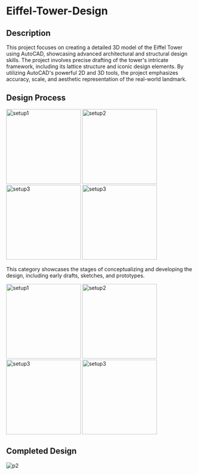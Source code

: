 #  Eiffel-Tower-Design

## Description

This project focuses on creating a detailed 3D model of the Eiffel Tower using AutoCAD, showcasing advanced architectural and structural design skills. The project involves precise drafting of the tower's intricate framework, including its lattice structure and iconic design elements. By utilizing AutoCAD's powerful 2D and 3D tools, the project emphasizes accuracy, scale, and aesthetic representation of the real-world landmark.

## Design Process

<img src="https://github.com/user-attachments/assets/1fe707f3-19b2-427b-a857-6eab861c6eab" alt="setup1" width="200" height="200">
<img src="https://github.com/user-attachments/assets/15d5fc78-3eec-4bfb-9b09-0a0efb5b3ca2" alt="setup2" width="200" height="200">
<img src="https://github.com/user-attachments/assets/1a360601-338c-4b3f-8495-2abf0adb410b" alt="setup3" width="200" height="200">
<img src="https://github.com/user-attachments/assets/5567c92f-a77d-41b9-ab2c-da0c794f63c0" alt="setup3" width="200" height="200">


This category showcases the stages of conceptualizing and developing the design, including early drafts, sketches, and prototypes.


<img src="https://github.com/user-attachments/assets/713f0822-9195-4dbb-a2f5-c0760725235a" alt="setup1" width="200" height="200">
<img src="https://github.com/user-attachments/assets/b4e449b4-7979-431b-90e8-438f5026d655" alt="setup2" width="200" height="200">
<img src="https://github.com/user-attachments/assets/192d9c74-6d91-4b15-9cba-5761bcb87280" alt="setup3" width="200" height="200">
<img src="https://github.com/user-attachments/assets/4386cc68-10db-44f6-9cff-b7716f503a1d" alt="setup3" width="200" height="200">



## Completed Design

![p2](https://github.com/user-attachments/assets/2be90a3d-87c6-499c-8ff9-6ab4a342f910)
